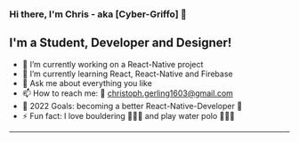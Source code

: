### Hi there, I'm Chris - aka [Cyber-Griffo] 👋


## I'm a Student, Developer and Designer!
- 🔭 I’m currently working on a React-Native project
- 🌱 I’m currently learning React, React-Native and Firebase
- 💬 Ask me about everything you like
- 📫 How to reach me: 📧 christoph.gerling1603@gmail.com
- 🥅 2022 Goals: becoming a better React-Native-Developer 🤣
- ⚡ Fun fact: I love bouldering 🧗🏼‍♂️ and play water polo 🤽🏼‍♂️


---

